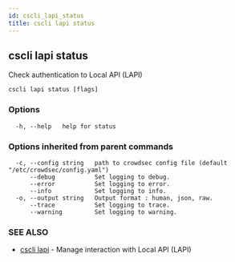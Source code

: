 ```yaml
---
id: cscli_lapi_status
title: cscli lapi status
---
```

## cscli lapi status

Check authentication to Local API (LAPI)

```
cscli lapi status [flags]
```

### Options

```
  -h, --help   help for status
```

### Options inherited from parent commands

```
  -c, --config string   path to crowdsec config file (default "/etc/crowdsec/config.yaml")
      --debug           Set logging to debug.
      --error           Set logging to error.
      --info            Set logging to info.
  -o, --output string   Output format : human, json, raw.
      --trace           Set logging to trace.
      --warning         Set logging to warning.
```

### SEE ALSO

* [cscli lapi](/docs/cscli/cscli_lapi)	 - Manage interaction with Local API (LAPI)

